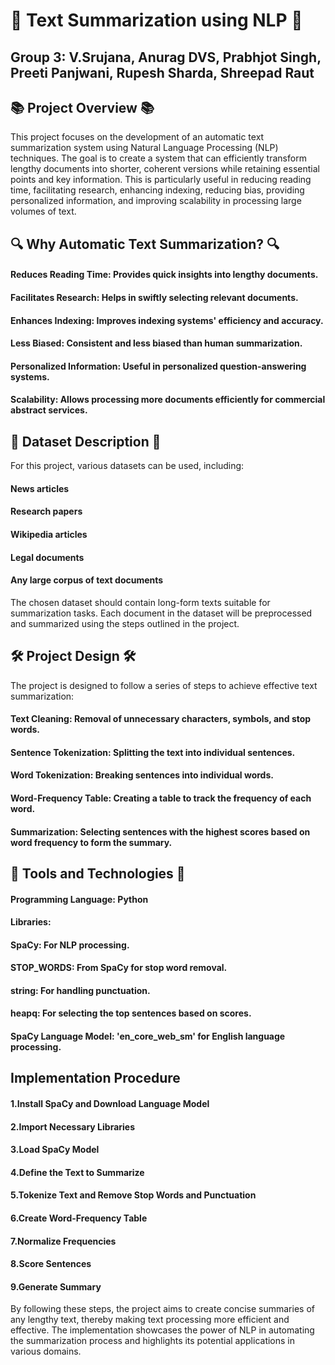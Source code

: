 # 🌟 Text Summarization using NLP 🌟
## Group 3: V.Srujana, Anurag DVS, Prabhjot Singh, Preeti Panjwani, Rupesh Sharda, Shreepad Raut 

## 📚 Project Overview 📚
This project focuses on the development of an automatic text summarization system using Natural Language Processing (NLP) techniques. The goal is to create a system that can efficiently transform lengthy documents into shorter, coherent versions while retaining essential points and key information. This is particularly useful in reducing reading time, facilitating research, enhancing indexing, reducing bias, providing personalized information, and improving scalability in processing large volumes of text.

## 🔍 Why Automatic Text Summarization? 🔍
#### Reduces Reading Time: Provides quick insights into lengthy documents.
#### Facilitates Research: Helps in swiftly selecting relevant documents.
#### Enhances Indexing: Improves indexing systems' efficiency and accuracy.
#### Less Biased: Consistent and less biased than human summarization.
#### Personalized Information: Useful in personalized question-answering systems.
#### Scalability: Allows processing more documents efficiently for commercial abstract services.

## 📂 Dataset Description 📂
For this project, various datasets can be used, including:
#### News articles
#### Research papers
#### Wikipedia articles
#### Legal documents
#### Any large corpus of text documents
The chosen dataset should contain long-form texts suitable for summarization tasks. Each document in the dataset will be preprocessed and summarized using the steps outlined in the project.

## 🛠️ Project Design 🛠️
The project is designed to follow a series of steps to achieve effective text summarization:
#### Text Cleaning: Removal of unnecessary characters, symbols, and stop words.
#### Sentence Tokenization: Splitting the text into individual sentences.
#### Word Tokenization: Breaking sentences into individual words.
#### Word-Frequency Table: Creating a table to track the frequency of each word.
#### Summarization: Selecting sentences with the highest scores based on word frequency to form the summary.

## 🧰 Tools and Technologies 🧰
#### Programming Language: Python
#### Libraries:
#### SpaCy: For NLP processing.
#### STOP_WORDS: From SpaCy for stop word removal.
#### string: For handling punctuation.
#### heapq: For selecting the top sentences based on scores.
#### SpaCy Language Model: 'en_core_web_sm' for English language processing.

## Implementation Procedure
#### 1.Install SpaCy and Download Language Model
#### 2.Import Necessary Libraries
#### 3.Load SpaCy Model
#### 4.Define the Text to Summarize
#### 5.Tokenize Text and Remove Stop Words and Punctuation
#### 6.Create Word-Frequency Table
#### 7.Normalize Frequencies
#### 8.Score Sentences
#### 9.Generate Summary

By following these steps, the project aims to create concise summaries of any lengthy text, thereby making text processing more efficient and effective. The implementation showcases the power of NLP in automating the summarization process and highlights its potential applications in various domains.

